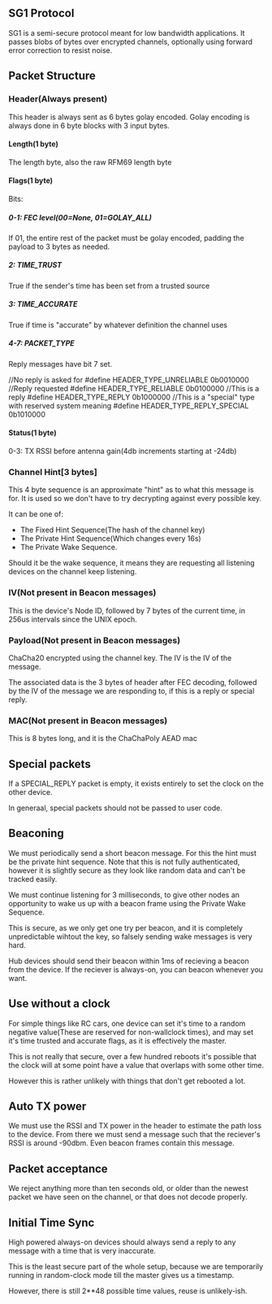 ## SG1 Protocol

SG1 is a semi-secure protocol meant for low bandwidth applications. It passes
blobs of bytes over encrypted channels, optionally using forward error correction to
resist noise.


## Packet Structure


### Header(Always present)

This header is always sent as 6 bytes golay encoded. Golay encoding is always done in 6 byte blocks with 3 input bytes.

#### Length(1 byte)
The length byte, also the raw RFM69 length byte

#### Flags(1 byte)
Bits:
##### 0-1: FEC level(00=None, 01=GOLAY_ALL)
If 01, the entire rest of the packet must be golay encoded, padding the payload to 3 bytes as needed.

##### 2: TIME_TRUST
True if the sender's time has been set from a trusted source
##### 3: TIME_ACCURATE
True if time is "accurate" by whatever definition the channel uses


##### 4-7: PACKET_TYPE
Reply messages have bit 7 set.

//No reply is asked for
#define HEADER_TYPE_UNRELIABLE    0b0010000
//Reply requested
#define HEADER_TYPE_RELIABLE      0b0100000
//This is a reply
#define HEADER_TYPE_REPLY         0b1000000
//This is a "special" type with reserved system meaning
#define HEADER_TYPE_REPLY_SPECIAL 0b1010000


#### Status(1 byte)
0-3: TX RSSI before antenna gain(4db increments starting at -24db)

### Channel Hint[3 bytes]

This 4 byte sequence is an approximate "hint" as to what this message is for.
It is used so we don't have to try decrypting against every possible key.

It can be one of:

* The Fixed Hint Sequence(The hash of the channel key)
* The Private Hint Sequence(Which changes every 16s)
* The Private Wake Sequence.

Should it be the wake sequence, it means they are requesting all listening devices on the channel keep listening.


### IV(Not present in Beacon messages)
This is the device's Node ID, followed by 7 bytes of the current time, in 256us intervals since the UNIX epoch.




### Payload(Not present in Beacon messages)
ChaCha20 encrypted using the channel key. The IV is the IV of the message.

The associated data is the 3 bytes of header after FEC decoding, followed by the IV of the message we are responding to, if this is a reply or special reply.



### MAC(Not present in Beacon messages)
This is 8 bytes long, and it is the ChaChaPoly AEAD mac

## Special packets

If a SPECIAL_REPLY packet is empty, it exists entirely to set the clock
on the other device.

In generaal, special packets should not be passed to user code.

## Beaconing

We must periodically send a short beacon message. For this the hint must be the private hint sequence. Note that this is not fully authenticated, however it is slightly secure as they look like random data and can't be tracked easily.

We must continue listening for 3 milliseconds, to give other nodes an opportunity to wake us up with a beacon frame using the Private Wake Sequence.

This is secure, as we only get one try per beacon, and it is completely unpredictable wihtout the key, so falsely sending wake messages is very hard.

Hub devices should send their beacon within 1ms of recieving a beacon from the device. If the reciever is always-on, you can beacon whenever you want.


## Use without a clock

For simple things like RC cars, one device can set it's time to a random negative value(These are reserved for non-wallclock times), and may set it's time trusted and
accurate flags, as it is effectively the master.

This is not really that secure, over a few hundred reboots it's possible that
the clock will at some point have a value that overlaps with some other time.

However this is rather unlikely with things that don't get rebooted a lot.


## Auto TX power

We must use the RSSI and TX power in the header to estimate the path loss to the device. From there we must send a message such that the reciever's RSSI is around -90dbm. Even beacon frames contain this message.


## Packet acceptance

We reject anything more than ten seconds old, or older than the newest packet we have seen on the channel, or that does not decode properly.

## Initial Time Sync

High powered always-on devices should always send a reply to any message with a time that is very inaccurate.

This is the least secure part of the whole setup, because we are temporarily running
in random-clock mode till the master gives us a timestamp.

However, there is still 2**48 possible time values, reuse is unlikely-ish.
